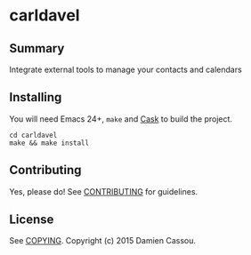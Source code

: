 # carldavel

## Summary

Integrate external tools to manage your contacts and calendars

## Installing

You will need Emacs 24+, `make` and [Cask](https://github.com/cask/cask) to
build the project.

    cd carldavel
    make && make install


## Contributing

Yes, please do! See [CONTRIBUTING][] for guidelines.

## License

See [COPYING][]. Copyright (c) 2015 Damien Cassou.


[CONTRIBUTING]: ./CONTRIBUTING.md
[COPYING]: ./COPYING
